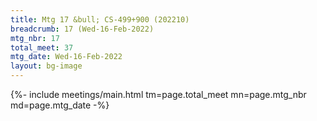 ```yaml
---
title: Mtg 17 &bull; CS-499+900 (202210)
breadcrumb: 17 (Wed-16-Feb-2022)
mtg_nbr: 17
total_meet: 37
mtg_date: Wed-16-Feb-2022
layout: bg-image
---
```


{%- include meetings/main.html
    tm=page.total_meet
    mn=page.mtg_nbr
    md=page.mtg_date
-%}
